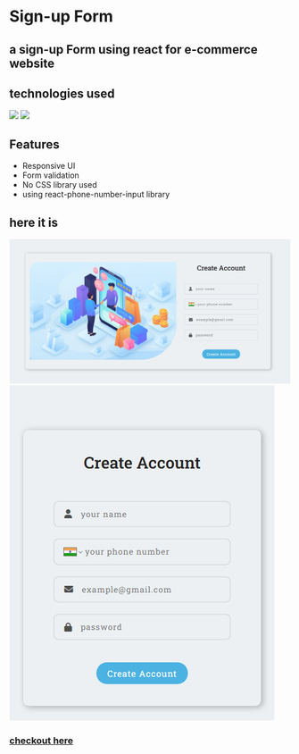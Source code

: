 # Sign-up Form

## a sign-up Form using react for e-commerce website


## technologies used
<img width='10%' src='./src/images/readme/css.png'/>
<img width='10%' src='./src/images/readme/react.png'/>


## Features

* Responsive UI
* Form validation
* No CSS library used
* using react-phone-number-input library

## here it is
<img src='./src/images/image1.png'/>
<img src='./src/images/image2.png'/>

### [checkout here](https://nidhisharma63.github.io/react-form/) 